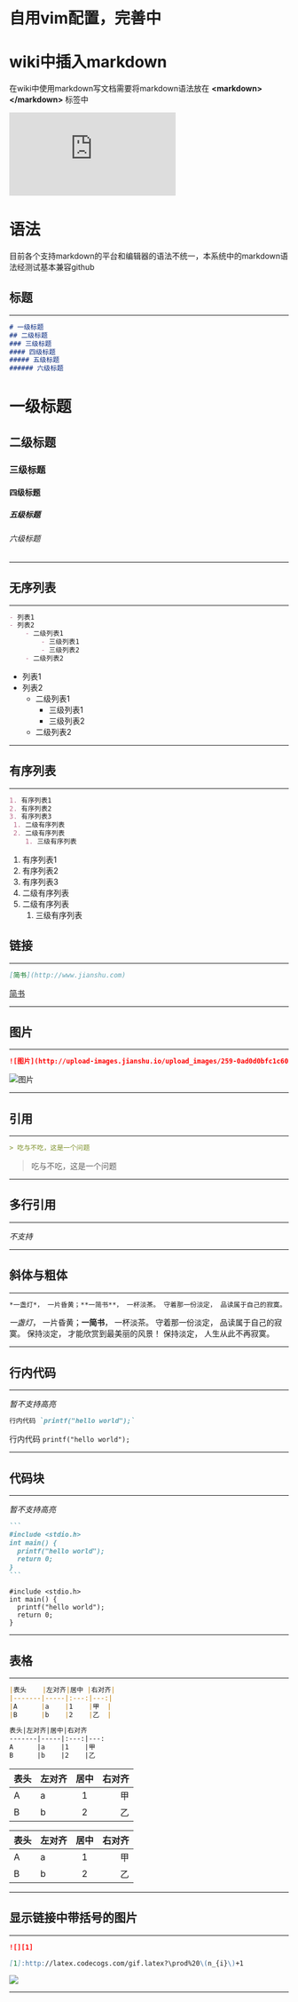 # 自用vim配置，完善中

# wiki中插入markdown
在wiki中使用markdown写文档需要将markdown语法放在 **<markdown\></markdown\>** 标签中

![markdown标签](http://wiki.hishixi.cn/lib/exe/fetch.php?media=wiki:wechatimg5.jpeg)

# 语法
目前各个支持markdown的平台和编辑器的语法不统一，本系统中的markdown语法经测试基本兼容github
    
## 标题

***

```markdown
# 一级标题
## 二级标题
### 三级标题
#### 四级标题
##### 五级标题
###### 六级标题
```

# 一级标题
## 二级标题
### 三级标题
#### 四级标题
##### 五级标题
###### 六级标题

***

## 无序列表

***

```markdown
- 列表1
- 列表2
    - 二级列表1
        - 三级列表1
        - 三级列表2
    - 二级列表2
```

- 列表1
- 列表2
    - 二级列表1
        - 三级列表1
        - 三级列表2
    - 二级列表2

***

## 有序列表

***

```markdown
1. 有序列表1
2. 有序列表2
3. 有序列表3
 1. 二级有序列表
 2. 二级有序列表
    1. 三级有序列表
```

1. 有序列表1
2. 有序列表2
3. 有序列表3
 1. 二级有序列表
 2. 二级有序列表
    1. 三级有序列表

## 链接

***

```markdown
[简书](http://www.jianshu.com)
```

[简书](http://www.jianshu.com)

***

## 图片

***

```markdown
![图片](http://upload-images.jianshu.io/upload_images/259-0ad0d0bfc1c608b6.jpg?imageMogr2/auto-orient/strip%7CimageView2/2/w/1240)
```

![图片](http://upload-images.jianshu.io/upload_images/259-0ad0d0bfc1c608b6.jpg?imageMogr2/auto-orient/strip%7CimageView2/2/w/1240)

***

## 引用

***

```markdown
> 吃与不吃，这是一个问题
```

> 吃与不吃，这是一个问题

***

## 多行引用

***

*不支持*

***

## 斜体与粗体

***

```markdown
*一盏灯*， 一片昏黄；**一简书**， 一杯淡茶。 守着那一份淡定， 品读属于自己的寂寞。 保持淡定， 才能欣赏到最美丽的风景！ 保持淡定， 人生从此不再寂寞。
```

*一盏灯*， 一片昏黄；**一简书**， 一杯淡茶。 守着那一份淡定， 品读属于自己的寂寞。 保持淡定， 才能欣赏到最美丽的风景！ 保持淡定， 人生从此不再寂寞。  

***

## 行内代码

***

*暂不支持高亮*

```markdown
行内代码 `printf("hello world");`
```

行内代码 `printf("hello world");`

***

## 代码块

***

*暂不支持高亮*

````markdown
```
#include <stdio.h>
int main() {
  printf("hello world");
  return 0;
}
```
````

```
#include <stdio.h>
int main() {
  printf("hello world");
  return 0;
}
```

***

## 表格

***

```markdown
|表头    |左对齐|居中 |右对齐|
|-------|-----|:---:|---:|
|A      |a    |1    |甲  |
|B      |b    |2    |乙  |

表头|左对齐|居中|右对齐
-------|-----|:---:|---:
A      |a    |1    |甲  
B      |b    |2    |乙  
```

|表头    |左对齐|居中 |右对齐|
|-------|-----|:---:|---:|
|A      |a    |1    |甲  |
|B      |b    |2    |乙  |

表头|左对齐|居中|右对齐
-------|-----|:---:|---:
A      |a    |1   |甲  
B      |b    |2   |乙  

***

## 显示链接中带括号的图片

***

```markdown
![][1]

[1]:http://latex.codecogs.com/gif.latex?\prod%20\(n_{i}\)+1
```

![][1]

[1]:http://latex.codecogs.com/gif.latex?\prod%20\(n_{i}\)+1

***
